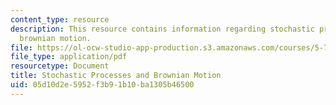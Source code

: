 ```yaml
---
content_type: resource
description: This resource contains information regarding stochastic processes and
  brownian motion.
file: https://ol-ocw-studio-app-production.s3.amazonaws.com/courses/5-72-statistical-mechanics-spring-2012/05d10d2e5952f3b91b10ba1305b46500_MIT5_72S12_master1.pdf
file_type: application/pdf
resourcetype: Document
title: Stochastic Processes and Brownian Motion
uid: 05d10d2e-5952-f3b9-1b10-ba1305b46500
---
```

